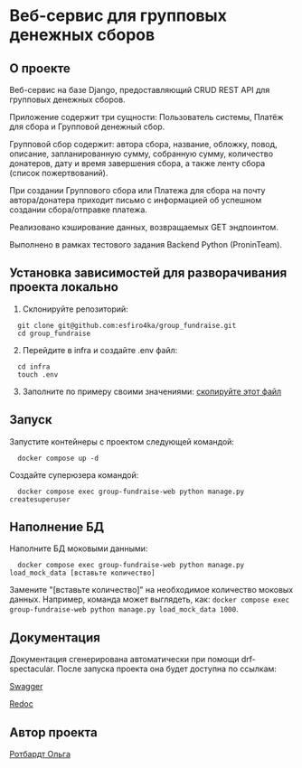 # Веб-сервис для групповых денежных сборов

## О проекте

Веб-сервис на базе Django, предоставляющий CRUD REST API для групповых денежных сборов.

Приложение содержит три сущности: Пользователь системы, Платёж для сбора и Групповой денежный сбор.

Групповой сбор содержит: автора сбора, название, обложку, повод, описание, запланированную сумму, собранную сумму, количество донатеров, дату и время завершения сбора, а также ленту сбора (список пожертвований).

При создании Группового сбора или Платежа для сбора на почту автора/донатера приходит письмо с информацией об успешном создании сбора/отправке платежа.

Реализовано кэширование данных, возвращаемых GET эндпоинтом.

Выполнено в рамках тестового задания Backend Python (ProninTeam).

## Установка зависимостей для разворачивания проекта локально

1. Склонируйте репозиторий:

  ```
    git clone git@github.com:esfiro4ka/group_fundraise.git
    cd group_fundraise
  ```

  2. Перейдите в infra и создайте .env файл:

  ```
    cd infra
    touch .env
  ```

3. Заполните по примеру своими значениями:
  [скопируйте этот файл](./infra/.env.example)

## Запуск

Запустите контейнеры с проектом следующей командой:

  ```
    docker compose up -d
  ```

Создайте суперюзера командой:

  ```
    docker compose exec group-fundraise-web python manage.py createsuperuser
  ```

## Наполнение БД

Наполните БД моковыми данными:

  ```
    docker compose exec group-fundraise-web python manage.py load_mock_data [вставьте количество]
  ```

Замените "[вставьте количество]" на необходимое количество моковых данных. Например, команда может выглядеть, как: `docker compose exec group-fundraise-web python manage.py load_mock_data 1000`.


## Документация

Документация сгенерирована автоматически при помощи drf-spectacular.
После запуска проекта она будет доступна по ссылкам:

[Swagger](http://127.0.0.1:8000/api/docs/)

[Redoc](http://127.0.0.1:8000/api/redoc/)

## Автор проекта

[Ротбардт Ольга](https://github.com/esfiro4ka)
